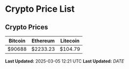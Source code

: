 # Crypto Price List

## Crypto Prices
| Bitcoin | Ethereum | Litecoin |
| ------- | -------- | -------- |
| $90688 | $2233.23 | $104.79 |
**Last Updated:** 2025-03-05 12:21 UTC
**Last Updated:** $DATE$
